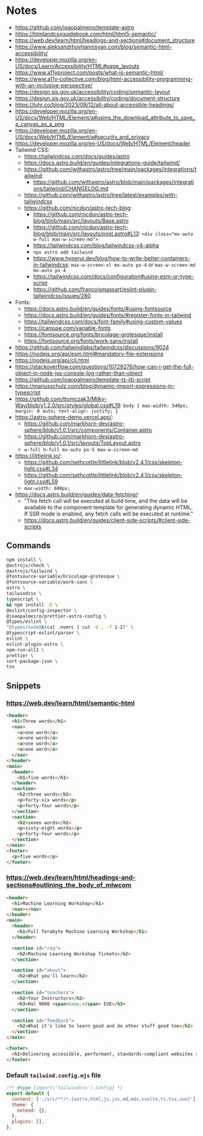 # Notes

- https://github.com/joaopalmeiro/template-astro
- https://htmlandcssguidebook.com/html/html5-semantic/
- https://web.dev/learn/html/headings-and-sections#document_structure
- https://www.aleksandrhovhannisyan.com/blog/semantic-html-accessibility/
- https://developer.mozilla.org/en-US/docs/Learn/Accessibility/HTML#page_layouts
- https://www.a11yproject.com/posts/what-is-semantic-html/
- https://www.a11y-collective.com/blog/html-accessibility-programming-with-an-inclusive-perspective/
- https://design.sis.gov.uk/accessibility/coding/semantic-layout
- https://design.sis.gov.uk/accessibility/coding/document-structure
- https://luhr.co/blog/2023/09/12/all-about-accessible-headings/
- https://developer.mozilla.org/en-US/docs/Web/HTML/Element/a#using_the_download_attribute_to_save_a_canvas_as_a_png
- https://developer.mozilla.org/en-US/docs/Web/HTML/Element/a#security_and_privacy
- https://developer.mozilla.org/en-US/docs/Web/HTML/Element/header
- Tailwind CSS:
  - https://tailwindcss.com/docs/guides/astro
  - https://docs.astro.build/en/guides/integrations-guide/tailwind/
  - https://github.com/withastro/astro/tree/main/packages/integrations/tailwind:
    - https://github.com/withastro/astro/blob/main/packages/integrations/tailwind/CHANGELOG.md
  - https://github.com/withastro/astro/tree/latest/examples/with-tailwindcss
  - https://github.com/nicdun/astro-tech-blog:
    - https://github.com/nicdun/astro-tech-blog/blob/main/src/layouts/Base.astro
    - https://github.com/nicdun/astro-tech-blog/blob/main/src/layouts/post.astro#L13: `<div class="mx-auto w-full max-w-screen-md">`
    - https://tailwindcss.com/blog/tailwindcss-v4-alpha
    - `npx astro add tailwind`
    - https://www.hyperui.dev/blog/how-to-write-better-containers-in-tailwindcss: `max-w-screen-xl mx-auto px-4` or `max-w-screen-md mx-auto px-4`
    - https://tailwindcss.com/docs/configuration#using-esm-or-type-script
    - https://github.com/francoismassart/eslint-plugin-tailwindcss/issues/280
- Fonts:
  - https://docs.astro.build/en/guides/fonts/#using-fontsource
  - https://docs.astro.build/en/guides/fonts/#register-fonts-in-tailwind
  - https://tailwindcss.com/docs/font-family#using-custom-values
  - https://caniuse.com/variable-fonts
  - https://fontsource.org/fonts/bricolage-grotesque/install
  - https://fontsource.org/fonts/work-sans/install
- https://github.com/tailwindlabs/tailwindcss/discussions/9024
- https://nodejs.org/api/esm.html#mandatory-file-extensions
- https://nodejs.org/api/cli.html
- https://stackoverflow.com/questions/10729276/how-can-i-get-the-full-object-in-node-jss-console-log-rather-than-object
- https://github.com/joaopalmeiro/template-ts-jiti-script
- https://mariusschulz.com/blog/dynamic-import-expressions-in-typescript
- https://github.com/ttomczak3/Milky-Way/blob/v1.2.0/src/styles/global.css#L19: `body { max-width: 540px; margin: 0 auto; text-align: justify; }`
- https://astro-sphere-demo.vercel.app/:
  - https://github.com/markhorn-dev/astro-sphere/blob/v1.0.1/src/components/Container.astro
  - https://github.com/markhorn-dev/astro-sphere/blob/v1.0.1/src/layouts/TopLayout.astro
  - `w-full h-full mx-auto px-5 max-w-screen-md`
- https://littlelink.io/:
  - https://github.com/sethcottle/littlelink/blob/v2.4.1/css/skeleton-light.css#L34
  - https://github.com/sethcottle/littlelink/blob/v2.4.1/css/skeleton-light.css#L59
  - `max-width: 600px;`
- https://docs.astro.build/en/guides/data-fetching/:
  - "This fetch call will be executed at build time, and the data will be available to the component template for generating dynamic HTML. If SSR mode is enabled, any fetch calls will be executed at runtime."
  - https://docs.astro.build/en/guides/client-side-scripts/#client-side-scripts

## Commands

```bash
npm install \
@astrojs/check \
@astrojs/tailwind \
@fontsource-variable/bricolage-grotesque \
@fontsource-variable/work-sans \
astro \
tailwindcss \
typescript \
&& npm install -D \
@eslint/config-inspector \
@joaopalmeiro/prettier-astro-config \
@types/eslint \
"@types/node@$(cat .nvmrc | cut -d . -f 1-2)" \
@typescript-eslint/parser \
eslint \
eslint-plugin-astro \
npm-run-all2 \
prettier \
sort-package-json \
tsx
```

## Snippets

### https://web.dev/learn/html/semantic-html

```html
<header>
  <h1>Three words</h1>
  <nav>
    <a>one word</a>
    <a>one word</a>
    <a>one word</a>
    <a>one word</a>
  </nav>
</header>
<main>
  <header>
    <h1>five words</h1>
  </header>
  <section>
    <h2>three words</h2>
    <p>forty-six words</p>
    <p>forty-four words</p>
  </section>
  <section>
    <h2>seven words</h2>
    <p>sixty-eight words</p>
    <p>forty-four words</p>
  </section>
</main>
<footer>
  <p>five words</p>
</footer>
```

### https://web.dev/learn/html/headings-and-sections#outlining_the_body_of_mlwcom

```html
<header>
  <h1>Machine Learning Workshop</h1>
  <nav></nav>
</header>
<main>
  <header>
    <h1>Full Terabyte Machine Learning Workshop</h1>
  </header>

  <section id="reg">
    <h2>Machine Learning Workshop Tickets</h2>
  </section>

  <section id="about">
    <h2>What you'll learn</h2>
  </section>

  <section id="teachers">
    <h2>Your Instructors</h2>
    <h3>Hal 9000 <span>&amp;</span> EVE</h3>
  </section>

  <section id="feedback">
    <h2>What it's like to learn good and do other stuff good too</h2>
  </section>
</main>

<footer>
  <h2>Delivering accessible, performant, standards-compliant websites since 1999.</h2>
</footer>
```

### Default `tailwind.config.mjs` file

```js
/** @type {import('tailwindcss').Config} */
export default {
  content: ['./src/**/*.{astro,html,js,jsx,md,mdx,svelte,ts,tsx,vue}'],
  theme: {
    extend: {},
  },
  plugins: [],
};
```
